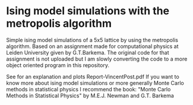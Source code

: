 Ising model simulations with the metropolis algorithm
=====================

Simple ising model simulations of a 5x5 lattice by using the metropolis algorithm.
Based on an assignment made for computational physics at Leiden University given by G.T.Barkema.
The original code for that assignment is not uploaded but I am slowly converting the code to a more object oriented program in this repository.

See for an explanation and plots Report-VincentPost.pdf
If you want to know more about ising model simulations or more generally Monte Carlo methods in statistical physics I recommend the book:
"Monte Carlo Methods in Statistical Physics" by M.E.J. Newman and G.T. Barkema
